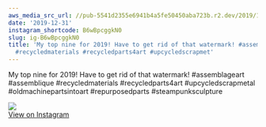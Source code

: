 ```yaml
---
aws_media_src_url: //pub-5541d2355e6941b4a5fe50450aba723b.r2.dev/2019/12/2019-12-31_20-35-03_UTC.jpg
date: '2019-12-31'
instagram_shortcode: B6wBpcggkN0
slug: ig-B6wBpcggkN0
title: 'My top nine for 2019! Have to get rid of that watermark! #assemblageart #assemblique
  #recycledmaterials #recycledparts4art #upcycledscrapmet'
---
```


My top nine for 2019! Have to get rid of that watermark! #assemblageart #assemblique #recycledmaterials #recycledparts4art #upcycledscrapmetal #oldmachinepartsintoart #repurposedparts #steampunksculpture 

![](//pub-5541d2355e6941b4a5fe50450aba723b.r2.dev/2019/12/2019-12-31_20-35-03_UTC.jpg)   
[View on Instagram](https://www.instagram.com/p/B6wBpcggkN0/)
